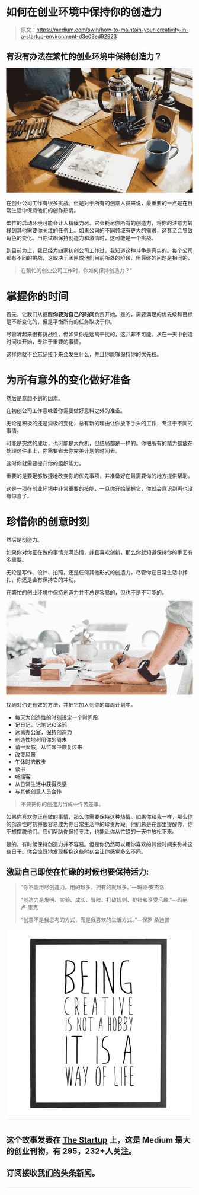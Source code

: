 # 如何在创业环境中保持你的创造力

> 原文：<https://medium.com/swlh/how-to-maintain-your-creativity-in-a-startup-environment-d3e03ed92923>

## 有没有办法在繁忙的创业环境中保持创造力？

![](img/c5572ad0f0ba7a562f59126e908db90a.png)

在创业公司工作有很多挑战。但是对于所有的创意人员来说，最重要的一点是在日常生活中保持他们的创作热情。

繁忙的启动环境可能会让人精疲力尽。它会耗尽你所有的创造力，将你的注意力转移到其他需要你关注的任务上。如果公司的不同领域有更大的需求，这甚至会导致角色的变化。当你试图保持创造力和激情时，这可能是一个挑战。

到目前为止，我已经为四家初创公司工作过，我知道这种斗争是真实的。每个公司都有不同的挑战，这取决于团队或他们目前所处的阶段，但最终的问题是相同的，

> 在繁忙的创业公司工作时，你如何保持创造力？"

# 掌握你的时间

首先，让我们从提醒**你要对自己的时间**负责开始。是的，需要满足的优先级和目标是不断变化的，但是平衡所有的任务取决于你。

尽管听起来很有挑战性，但如果你是远离干扰的，这并非不可能。从在一天中创造时间块开始，专注于重要的事情。

这样你就不会忘记接下来会发生什么，并且你能够保持你的优先权。

# 为所有意外的变化做好准备

然后是意想不到的因素。

在初创公司工作意味着你需要做好意料之外的准备。

无论是积极的还是消极的变化，总有新的理由让你放下手头的工作，专注于不同的事情。

可能是突然的成功，也可能是大危机，但结局都是一样的。你把所有的精力都放在处理这件事上，你需要省去你完美计划的时间表。

这时你就需要提升你的组织能力。

重要的是要足够敏捷地改变你的优先事项，并准备好在最需要你的地方提供帮助。

这是一项在创业环境中非常重要的技能，一旦你开始掌握它，你就会意识到再也没有惊喜了。

# 珍惜你的创意时刻

然后是创造力。

如果你对你正在做的事情充满热情，并且喜欢创新，那么你就知道保持你的手艺有多重要。

无论是写作、设计、拍照，还是任何其他形式的创造力，尽管你在日常生活中挣扎，你还是会有保持它的冲动。

在繁忙的创业环境中保持创造力并不总是容易的，但也不是不可能的。

![](img/57ef201616a6ac2add26c114d8eecbaa.png)

找到对你更有效的方法，并把它加入到你的每周计划中。

*   每天为创造性的时刻设定一个时间段
*   记日记，记笔记和涂鸦
*   远离办公室，保持创造力
*   创造性地利用你的周末
*   请一天假，从忙碌中恢复过来
*   改变风景
*   午休时去散步
*   读书
*   听播客
*   从日常生活中获得灵感
*   与其他创意人员合作

> 不要把你的创造力当成一件苦差事。

如果你喜欢你正在做的事情，那么你需要保持这种热情。如果你和我一样，那么你的创造性时刻将很容易成为你日常生活中的珍贵片段。他们总是在那里提醒你，你不想摆脱他们。它们帮助你保持专注，也能让你从忙碌的一天中放松下来。

是的，有时候保持创造力并不容易。但是你仍然可以用你喜欢的其他时间来弥补这些日子。你会惊讶地发现拥抱这些时刻会让你感觉多么不同。

## 激励自己即使在忙碌的时候也要保持活力:

> “你不能用尽创造力。用的越多，拥有的就越多。”—玛娅·安杰洛
> 
> "创造力是发明、实验、成长、冒险、打破规则、犯错和享受乐趣."—玛丽·卢·库克
> 
> “创意不是我思考的方式，而是我喜欢的生活方式。”—保罗·桑迪普

![](img/ced57ccc1be3af5c15fa563514688cdb.png)![](img/731acf26f5d44fdc58d99a6388fe935d.png)

## 这个故事发表在 [The Startup](https://medium.com/swlh) 上，这是 Medium 最大的创业刊物，有 295，232+人关注。

## 订阅接收[我们的头条新闻](http://growthsupply.com/the-startup-newsletter/)。

![](img/731acf26f5d44fdc58d99a6388fe935d.png)